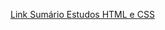 <a href="https://lalunainsky.github.io/Estudos_HTML_e_CSS/" target="_blank">Link Sumário Estudos HTML e CSS</a>

